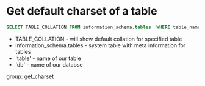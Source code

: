 # Get default charset of a table

```sql
SELECT TABLE_COLLATION FROM information_schema.tables  WHERE table_name = 'table' AND table_schema = 'db';
```

- TABLE_COLLATION - will show default collation for specified table
- information_schema.tables - system table with meta information for tables
- 'table' - name of our table
- 'db' - name of our databse

group: get_charset
